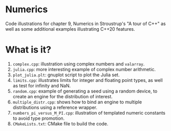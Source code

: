 # Numerics

Code illustrations for chapter 9, Numerics in Stroustrup's "A tour of C++" as
well as some additional examples illustrating C++20 features.

# What is it?

1. `complex.cpp`: illustration using complex numbers and `valarray`.
1. `julia.cpp`: more interesting example of complex number arithmetic.
1. `plot_julia.plt`: gnuplot script to plot the Julia set.
1. `limits.cpp`: illustrates limits for integer and floating point types, as
   well as test for infinity and NaN.
1. `random.cpp`: example of generating a seed using a random device, to create
   an engine for the distribution of interest.
1. `multiple_distr.cpp`: shows how to bind an engine to multiple distributions
   using a reference wrapper.
1. `numbers_pi_versus_M_PI.cpp`: illustration of templated numeric constants
   to avoid type promotion.
1. `CMakeLists.txt`: CMake file to build the code.
